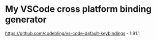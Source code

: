 # My VSCode cross platform binding generator

https://github.com/codebling/vs-code-default-keybindings - 1.91.1
